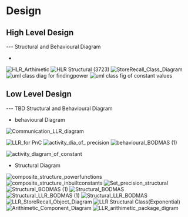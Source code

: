 # Design

## High Level Design 

--- Structural and Behavioural Diagram


*
![HLR_Arthimetic](https://user-images.githubusercontent.com/78872643/107881235-7b5ccc00-6f09-11eb-8323-328c0d0825d1.png)
![HLR Structural (3723)](https://user-images.githubusercontent.com/78869361/107885208-f67cad00-6f1e-11eb-8842-d91f508dfdc9.jpg)
![StoreRecall_Class_Diagram](https://user-images.githubusercontent.com/78869160/107903095-58b0ce80-6f6e-11eb-9c7c-4803c64f738e.png)
![uml class diag for findingpower](https://user-images.githubusercontent.com/78869160/107903124-649c9080-6f6e-11eb-86b2-2dc13a984300.jpg)
![uml class fig of constant values](https://user-images.githubusercontent.com/78869160/107903129-66665400-6f6e-11eb-8284-c0819697a29f.jpg)





## Low Level Design 

--- TBD Structural and Behavioural Diagram
* behavioural Diagram

![Communication_LLR_diagram](https://user-images.githubusercontent.com/78869160/107902969-f952be80-6f6d-11eb-9e0e-7a8484ef6502.png)

![LLR_for PnC](https://user-images.githubusercontent.com/78872643/107881609-0b4f4580-6f0b-11eb-8932-6801cbc59e5b.jpg)
![activity_dia_of_ precision](https://user-images.githubusercontent.com/78872643/107881635-36399980-6f0b-11eb-853f-3868de7f7e23.png)
![behavioural_BODMAS (1)](https://user-images.githubusercontent.com/78872643/107881667-5d906680-6f0b-11eb-9ac5-777fbc8a151f.jpeg)

![activity_diagram_of_constant](https://user-images.githubusercontent.com/78869160/107902934-dfb17700-6f6d-11eb-94bd-b9d50ba8944b.png)
* Structural Diagram

![composite_structure_powerfunctions](https://user-images.githubusercontent.com/78869160/107903024-28693000-6f6e-11eb-8556-4fc846b19a65.png)
![composite_structure_inbuiltconstants](https://user-images.githubusercontent.com/78869160/107903070-4767c200-6f6e-11eb-87ef-fb4a626c8d37.png)
![Set_precision_structural](https://user-images.githubusercontent.com/78869160/107903087-55b5de00-6f6e-11eb-8014-7f12b7df893a.jpg)
![Structural_BODMAS (1)](https://user-images.githubusercontent.com/78869160/107903101-5b132880-6f6e-11eb-879a-1b19ace036f5.png)
![Structural_BODMAS](https://user-images.githubusercontent.com/78869160/107903108-5ea6af80-6f6e-11eb-90b4-b0bc2014b36b.png)
![Structural_LLR_BODMAS (1)](https://user-images.githubusercontent.com/78869160/107903113-60707300-6f6e-11eb-8021-4170b6bb291c.png)
![Structural_LLR_BODMAS](https://user-images.githubusercontent.com/78869160/107903118-623a3680-6f6e-11eb-9e3c-5f4e5abb28f4.png)
![LLR_StoreRecall_Object_Diagram](https://user-images.githubusercontent.com/78869160/107903085-53538400-6f6e-11eb-8cc6-91a9ab0a5d34.png)
![LLR Structural Class(Exponential)](https://user-images.githubusercontent.com/78869361/107885256-30e64a00-6f1f-11eb-9d1c-674aa0299773.jpg)
![Arithimetic_Component_Diagram](https://user-images.githubusercontent.com/78872643/107881200-55cfc280-6f09-11eb-958a-b920bd6ea864.png)
![LLR_arithimetic_package_digram](https://user-images.githubusercontent.com/78872643/107881625-27eb7d80-6f0b-11eb-98b0-4b4714a7e513.png)